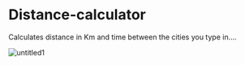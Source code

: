 # Distance-calculator
Calculates distance in Km and time between the cities you type in....

![untitled1](https://user-images.githubusercontent.com/31318398/31027414-721f8704-a54a-11e7-8cf0-c387ed96851a.png)

